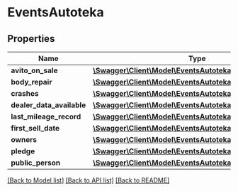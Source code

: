 # EventsAutoteka

## Properties
Name | Type | Description | Notes
------------ | ------------- | ------------- | -------------
**avito_on_sale** | [**\Swagger\Client\Model\EventsAutotekaAvitoOnSale**](EventsAutotekaAvitoOnSale.md) |  | [optional] 
**body_repair** | [**\Swagger\Client\Model\EventsAutotekaBodyRepair**](EventsAutotekaBodyRepair.md) |  | [optional] 
**crashes** | [**\Swagger\Client\Model\EventsAutotekaCrashes**](EventsAutotekaCrashes.md) |  | [optional] 
**dealer_data_available** | [**\Swagger\Client\Model\EventsAutotekaDealerDataAvailable**](EventsAutotekaDealerDataAvailable.md) |  | [optional] 
**last_mileage_record** | [**\Swagger\Client\Model\EventsAutotekaLastMileageRecord**](EventsAutotekaLastMileageRecord.md) |  | [optional] 
**first_sell_date** | [**\Swagger\Client\Model\EventsAutotekaFirstSellDate**](EventsAutotekaFirstSellDate.md) |  | [optional] 
**owners** | [**\Swagger\Client\Model\EventsAutotekaOwners**](EventsAutotekaOwners.md) |  | [optional] 
**pledge** | [**\Swagger\Client\Model\EventsAutotekaPledge**](EventsAutotekaPledge.md) |  | [optional] 
**public_person** | [**\Swagger\Client\Model\EventsAutotekaPublicPerson**](EventsAutotekaPublicPerson.md) |  | [optional] 

[[Back to Model list]](../../README.md#documentation-for-models) [[Back to API list]](../../README.md#documentation-for-api-endpoints) [[Back to README]](../../README.md)

